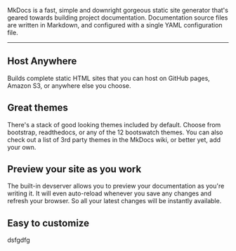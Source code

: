 <div class="pure-g">
  <div class="pure-u-20-24">
    <p>
      MkDocs is a fast, simple and downright gorgeous static site generator that's
      geared towards building project documentation. Documentation source files are
      written in Markdown, and configured with a single YAML configuration file.
    </p>
  </div>

  <hr/>

  <div class="pure-u-12-24">

## Host Anywhere

Builds complete static HTML sites that you can host on GitHub pages, Amazon S3,
or anywhere else you choose.

  </div>

  <div class="pure-u-12-24">

## Great themes

There's a stack of good looking themes included by default. Choose from
bootstrap, readthedocs, or any of the 12 bootswatch themes. You can also
check out a list of 3rd party themes in the MkDocs wiki, or better yet, add
your own.

  </div>

  <div class="pure-u-12-24">

## Preview your site as you work

The built-in devserver allows you to preview your documentation as you're
writing it. It will even auto-reload whenever you save any changes and refresh
your browser. So all your latest changes will be instantly available.

  </div>

  <div class="pure-u-12-24">

## Easy to customize

dsfgdfg

  </div>

</div>
